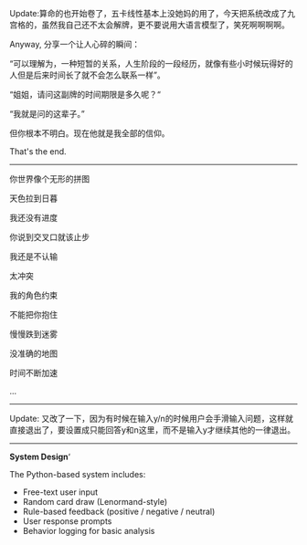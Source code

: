 Update:算命的也开始卷了，五卡线性基本上没她妈的用了，今天把系统改成了九宫格的，虽然我自己还不太会解牌，更不要说用大语言模型了，笑死啊啊啊啊。

Anyway, 分享一个让人心碎的瞬间：

“可以理解为，一种短暂的关系，人生阶段的一段经历，就像有些小时候玩得好的人但是后来时间长了就不会怎么联系一样”。

“姐姐，请问这副牌的时间期限是多久呢？“

“我就是问的这辈子。”

但你根本不明白。现在他就是我全部的信仰。


That's the end.


---
你世界像个无形的拼图

天色拉到日暮

我还没有进度

你说到交叉口就该止步

我还是不认输

太冲突


我的角色约束

不能把你抱住

慢慢跌到迷雾

没准确的地图

时间不断加速

...

---

Update: 又改了一下，因为有时候在输入y/n的时候用户会手滑输入问题，这样就直接退出了，要设置成只能回答y和n这里，而不是输入y才继续其他的一律退出。

---


**System Design**‘

The Python-based system includes:

- Free-text user input  
- Random card draw (Lenormand-style)  
- Rule-based feedback (positive / negative / neutral)  
- User response prompts  
- Behavior logging for basic analysis
